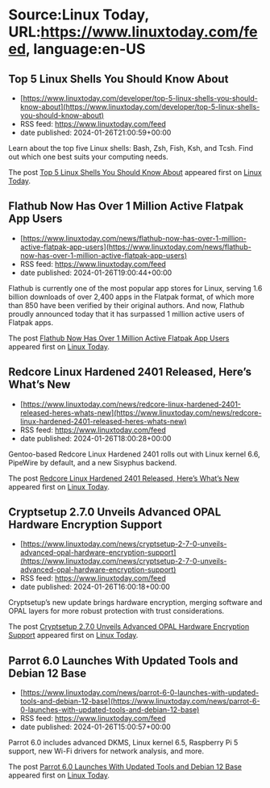 # Source:Linux Today, URL:https://www.linuxtoday.com/feed, language:en-US

## Top 5 Linux Shells You Should Know About
 - [https://www.linuxtoday.com/developer/top-5-linux-shells-you-should-know-about](https://www.linuxtoday.com/developer/top-5-linux-shells-you-should-know-about)
 - RSS feed: https://www.linuxtoday.com/feed
 - date published: 2024-01-26T21:00:59+00:00

<p>Learn about the top five Linux shells: Bash, Zsh, Fish, Ksh, and Tcsh. Find out which one best suits your computing needs.</p>
<p>The post <a href="https://www.linuxtoday.com/developer/top-5-linux-shells-you-should-know-about/" rel="nofollow">Top 5 Linux Shells You Should Know About</a> appeared first on <a href="https://www.linuxtoday.com" rel="nofollow">Linux Today</a>.</p>

## Flathub Now Has Over 1 Million Active Flatpak App Users
 - [https://www.linuxtoday.com/news/flathub-now-has-over-1-million-active-flatpak-app-users](https://www.linuxtoday.com/news/flathub-now-has-over-1-million-active-flatpak-app-users)
 - RSS feed: https://www.linuxtoday.com/feed
 - date published: 2024-01-26T19:00:44+00:00

<p>Flathub is currently one of the most popular app stores for Linux, serving 1.6 billion downloads of over 2,400 apps in the Flatpak format, of which more than 850 have been verified by their original authors. And now, Flathub proudly announced today that it has surpassed 1 million active users of Flatpak apps.</p>
<p>The post <a href="https://www.linuxtoday.com/news/flathub-now-has-over-1-million-active-flatpak-app-users/" rel="nofollow">Flathub Now Has Over 1 Million Active Flatpak App Users</a> appeared first on <a href="https://www.linuxtoday.com" rel="nofollow">Linux Today</a>.</p>

## Redcore Linux Hardened 2401 Released, Here’s What’s New
 - [https://www.linuxtoday.com/news/redcore-linux-hardened-2401-released-heres-whats-new](https://www.linuxtoday.com/news/redcore-linux-hardened-2401-released-heres-whats-new)
 - RSS feed: https://www.linuxtoday.com/feed
 - date published: 2024-01-26T18:00:28+00:00

<p>Gentoo-based Redcore Linux Hardened 2401 rolls out with Linux kernel 6.6, PipeWire by default, and a new Sisyphus backend.</p>
<p>The post <a href="https://www.linuxtoday.com/news/redcore-linux-hardened-2401-released-heres-whats-new/" rel="nofollow">Redcore Linux Hardened 2401 Released, Here’s What’s New</a> appeared first on <a href="https://www.linuxtoday.com" rel="nofollow">Linux Today</a>.</p>

## Cryptsetup 2.7.0 Unveils Advanced OPAL Hardware Encryption Support
 - [https://www.linuxtoday.com/news/cryptsetup-2-7-0-unveils-advanced-opal-hardware-encryption-support](https://www.linuxtoday.com/news/cryptsetup-2-7-0-unveils-advanced-opal-hardware-encryption-support)
 - RSS feed: https://www.linuxtoday.com/feed
 - date published: 2024-01-26T16:00:18+00:00

<p>Cryptsetup&#8217;s new update brings hardware encryption, merging software and OPAL layers for more robust protection with trust considerations.</p>
<p>The post <a href="https://www.linuxtoday.com/news/cryptsetup-2-7-0-unveils-advanced-opal-hardware-encryption-support/" rel="nofollow">Cryptsetup 2.7.0 Unveils Advanced OPAL Hardware Encryption Support</a> appeared first on <a href="https://www.linuxtoday.com" rel="nofollow">Linux Today</a>.</p>

## Parrot 6.0 Launches With Updated Tools and Debian 12 Base
 - [https://www.linuxtoday.com/news/parrot-6-0-launches-with-updated-tools-and-debian-12-base](https://www.linuxtoday.com/news/parrot-6-0-launches-with-updated-tools-and-debian-12-base)
 - RSS feed: https://www.linuxtoday.com/feed
 - date published: 2024-01-26T15:00:57+00:00

<p>Parrot 6.0 includes advanced DKMS, Linux kernel 6.5, Raspberry Pi 5 support, new Wi-Fi drivers for network analysis, and more.</p>
<p>The post <a href="https://www.linuxtoday.com/news/parrot-6-0-launches-with-updated-tools-and-debian-12-base/" rel="nofollow">Parrot 6.0 Launches With Updated Tools and Debian 12 Base</a> appeared first on <a href="https://www.linuxtoday.com" rel="nofollow">Linux Today</a>.</p>


